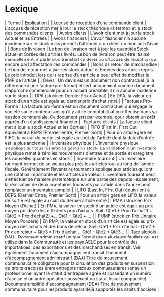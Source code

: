 # Lexique







| Terme | Explication |
| Accusé de réception d’une commande client | L’accusé de réception met à jour le stock théorique «à terme» et le stock des commandes clients |
| Avoirs clients | L’avoir client met à jour le stock Actuel et les Entrées |
| Avoirs financiers | L’avoir financier n’a aucune incidence sur le stock mais permet d’attribuer à un client un montant d’avoir |
| Bons de livraison | Le bon de livraison met à jour les quantités Stock actuel et Sorties des articles livrés. Le bon de livraison peut être réalisé manuellement, à partir d’un transfert de devis ou d’accusé de réception ou encore par l’affectation des commandes |
| Bons de retour de marchandise | Le bon de retour met à jour les stock Actuel et Entrées des articles repris. Le prix introduit lors de la reprise d’un article a pour effet de modifier le PMP de l’article |
| Devis | Un devis est un document non contractuel (à la différence d’une facture pro-forma) et sert uniquement comme document d’approche commerciale pour un accord préalable. Il n’a aucune incidence sur le stock |
| DPA (stock en Dernier Prix d’Achat) | En DPA, la valeur en stock d’un article est égale au dernier prix d’achat entré |
| Factures Pro-Forma | La facture pro-forma est un document contractuel qui engage la société sur le contenu sans qu’il y ait de comptabilisation effective dans sa gestion commerciale. Ce document sert par exemple, pour obtenir un prêt auprès d’un établissement financier |
| Factures clients | La facture client met à jour le stock Actuel et les Sorties |
| FIFO (First In, First Out) équivalent à PEPS (Premier entré, Premier Sorti) | Pour un article géré en FIFO, la valeur de sortie est égale au coût de l’article dont la date d’entrée est la plus ancienne |
| Inventaire physique | L’inventaire physique s’applique sur tous les articles gérés en stock. La validation d’un inventaire physique remet à zéro les mouvements d’entrée et de sortie et enregistre les nouvelles quantités en stock |
| Inventaire tournant | Un inventaire tournant permet de suivre au plus près les articles tout au long de l’année fiscale. Généralement l’inventaire tournant s’applique aux articles qui ont une rotation importante et les articles de valeur. L’inventaire tournant peut s’effectuer de manière systématique sur une partie des dépôts
Fiscalement, la réalisation de deux inventaires tournants par article dans l’année peut remplacer un inventaire complet |
| LIFO (Last In, First Out) équivalent à DEPS (Dernier Entré, Premier Sorti) | Pour un article géré en LIFO, la valeur de sortie est égale au coût du dernier article entré |
| PMA (stock en Prix Moyen d’Achat) | En PMA, la valeur en stock d’un article est égale au prix moyen pondéré des différents prix d’achats. Soit:
(Qté1 \* Prix d’achat1) + (Qté2 \* Prix d’achat2) +…
Qté1 + Qté2 + … |
| PUMP (stock en Prix Unitaire Moyen Pondéré) | En PMP, la valeur en stock d’un article est égale au prix moyen des achats et des bons de retour. Soit:
Qté1 \* Prix d’achat - Qté2 \* Prix en retour + Qté3 \* Prix d’achat …
Qté1 - Qté2 + Qté3… |
| Taxe alcools | DAU : Document administratif unique
Formulaire à plusieurs feuillets qui est utilisé dans la Communauté et les pays AELE pour le contrôle des importations, des exportations et des marchandises en transit. Voir également Document d'accompagnement transit
Document d'accompagnement administratif (DAA)
Titre de mouvement communautaire obligatoire pour la circulation des produits en suspension de droits d'accises entre entrepôts fiscaux communautaires (entre un professionnel ayant le statut d'entreprise agréé et possédant un numéro d'accise et un autre opérateur possédant un statut fiscal comparable)
Document simplifié d'accompagnement (DSA)
Titre de mouvement communautaire pour les produits ayant déjà supportés les droits d'accises |


